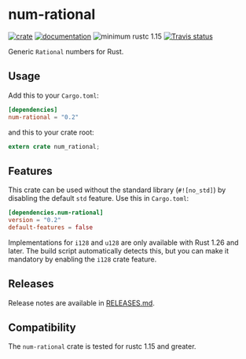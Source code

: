 # num-rational

[![crate](https://img.shields.io/crates/v/num-rational.svg)](https://crates.io/crates/num-rational)
[![documentation](https://docs.rs/num-rational/badge.svg)](https://docs.rs/num-rational)
![minimum rustc 1.15](https://img.shields.io/badge/rustc-1.15+-red.svg)
[![Travis status](https://travis-ci.org/rust-num/num-rational.svg?branch=master)](https://travis-ci.org/rust-num/num-rational)

Generic `Rational` numbers for Rust.

## Usage

Add this to your `Cargo.toml`:

```toml
[dependencies]
num-rational = "0.2"
```

and this to your crate root:

```rust
extern crate num_rational;
```

## Features

This crate can be used without the standard library (`#![no_std]`) by disabling
the default `std` feature.  Use this in `Cargo.toml`:

```toml
[dependencies.num-rational]
version = "0.2"
default-features = false
```

Implementations for `i128` and `u128` are only available with Rust 1.26 and
later.  The build script automatically detects this, but you can make it
mandatory by enabling the `i128` crate feature.

## Releases

Release notes are available in [RELEASES.md](RELEASES.md).

## Compatibility

The `num-rational` crate is tested for rustc 1.15 and greater.
